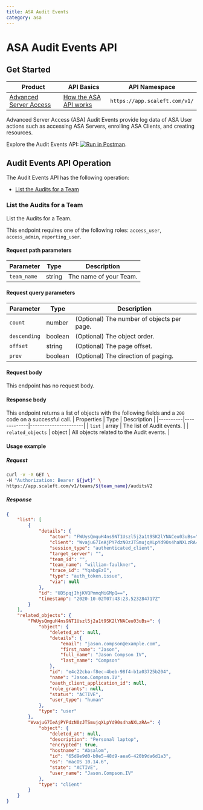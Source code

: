 ```yaml
---
title: ASA Audit Events
category: asa
---
```


# ASA Audit Events API

## Get Started


| Product  | API Basics  | API Namespace        |
|----------|-------------|----------------------|
| [Advanced Server Access](https://www.okta.com/products/advanced-server-access/) | [How the ASA API works](../introduction/) | `https://app.scaleft.com/v1/`

Advanced Server Access (ASA) Audit Events provide log data of ASA User actions such as accessing ASA Servers, enrolling ASA Clients, and creating resources.

Explore the Audit Events API: [![Run in Postman](https://run.pstmn.io/button.svg)](https://www.getpostman.com/run-collection/fba803e43a4ae53667d4).


## Audit Events API Operation


The Audit Events API has the following operation:
* [List the Audits for a Team](#list-the-audits-for-a-team)


### List the Audits for a Team

<ApiOperation method="GET" url="https://app.scaleft.com/v1/teams/${team_name}/auditsV2" />
List the Audits for a Team.

This endpoint requires one of the following roles: `access_user`, `access_admin`, `reporting_user`.

#### Request path parameters

| Parameter | Type        | Description   |
| --------- | ----------- | ------------- |
| `team_name`   | string | The name of your Team. |


#### Request query parameters

| Parameter | Type   | Description |
| --------- | ------------- | -------- |
| `count`   |  number | (Optional) The number of objects per page. |
| `descending`   |  boolean | (Optional) The object order. |
| `offset`   |  string | (Optional) The page offset. |
| `prev`   |  boolean | (Optional) The direction of paging. |


#### Request body

This endpoint has no request body.

#### Response body
This endpoint returns a list of objects with the following fields and a `200` code on a successful call.
| Properties | Type        | Description          |
|----------|-------------|----------------------|
| `list`   | array | The list of Audit events. |
| `related_objects`   | object | All objects related to the Audit events. |

#### Usage example

##### Request

```bash
curl -v -X GET \
-H "Authorization: Bearer ${jwt}" \
https://app.scaleft.com/v1/teams/${team_name}/auditsV2
```

##### Response

```json
{
	"list": [
		{
			"details": {
				"actor": "FWUysQmguH4ns9NT1Uszl5j2a1t9SK2lYNACeu03uBs=",
				"client": "WvajuG7IeAjPYPdzN0zJTSmujqXLpYd90s4haNXLzRA=",
				"session_type": "authenticated_client",
				"target_server": "",
				"team_id": "",
				"team_name": "william-faulkner",
				"trace_id": "YqabgEzI",
				"type": "auth_token.issue",
				"via": null
			},
			"id": "UD5pqjIhjKVQPmmqMiGMpQ==",
			"timestamp": "2020-10-02T07:43:23.523284717Z"
		}
	],
	"related_objects": {
		"FWUysQmguH4ns9NT1Uszl5j2a1t9SK2lYNACeu03uBs=": {
			"object": {
				"deleted_at": null,
				"details": {
					"email": "jason.compson@example.com",
					"first_name": "Jason",
					"full_name": "Jason Compson IV",
					"last_name": "Compson"
				},
				"id": "e4c22cba-f8ec-4beb-98f4-b1a03725b204",
				"name": "Jason.Compson.IV",
				"oauth_client_application_id": null,
				"role_grants": null,
				"status": "ACTIVE",
				"user_type": "human"
			},
			"type": "user"
		},
		"WvajuG7IeAjPYPdzN0zJTSmujqXLpYd90s4haNXLzRA=": {
			"object": {
				"deleted_at": null,
				"description": "Personal laptop",
				"encrypted": true,
				"hostname": "Absalom",
				"id": "65d9e9d0-b0e5-48d9-aea6-420b9da6d1a3",
				"os": "macOS 10.14.6",
				"state": "ACTIVE",
				"user_name": "Jason.Compson.IV"
			},
			"type": "client"
		}
	}
}
```


